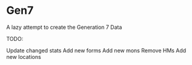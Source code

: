 # Gen7
A lazy attempt to create the Generation 7 Data

TODO:

Update changed stats
Add new forms
Add new mons
Remove HMs
Add new locations
